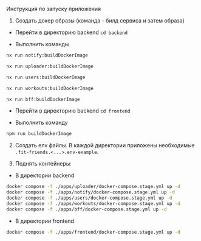 Инструкция по запуску приложения

1. Создать докер образы (команда - билд сервиса и затем образа)

- Перейти в директорию backend `cd backend`

- Выполнить команды

```bash
nx run notify:buildDockerImage

nx run uploader:buildDockerImage

nx run users:buildDockerImage

nx run workouts:buildDockerImage

nx run bff:buildDockerImage
```

- Перейти в директорию backend `cd frontend`

- Выполнить команду

```bash
npm run buildDockerImage
```

2. Создать env файлы. В каждой директории приложены необходимые `.fit-friends.<...>.env-example`.

3. Поднять контейнеры:

- В директории backend

```bash
docker compose -f ./apps/uploader/docker-compose.stage.yml up -d
docker compose -f ./apps/notify/docker-compose.stage.yml up -d
docker compose -f ./apps/users/docker-compose.stage.yml up -d
docker compose -f ./apps/workouts/docker-compose.stage.yml up -d
docker compose -f ./apps/bff/docker-compose.stage.yml up -d

```

- В директории frontend

```bash
docker compose -f ./apps/frontend/docker-compose.stage.yml up -d

```
